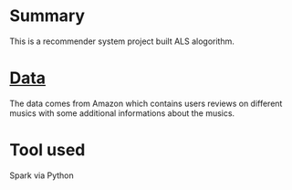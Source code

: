 # Summary
This is a recommender system project built ALS alogorithm.

# [Data](https://nijianmo.github.io/amazon/index.html#code)
The data comes from Amazon which contains users reviews on different musics with some additional informations about the musics.

# Tool used
Spark via Python
